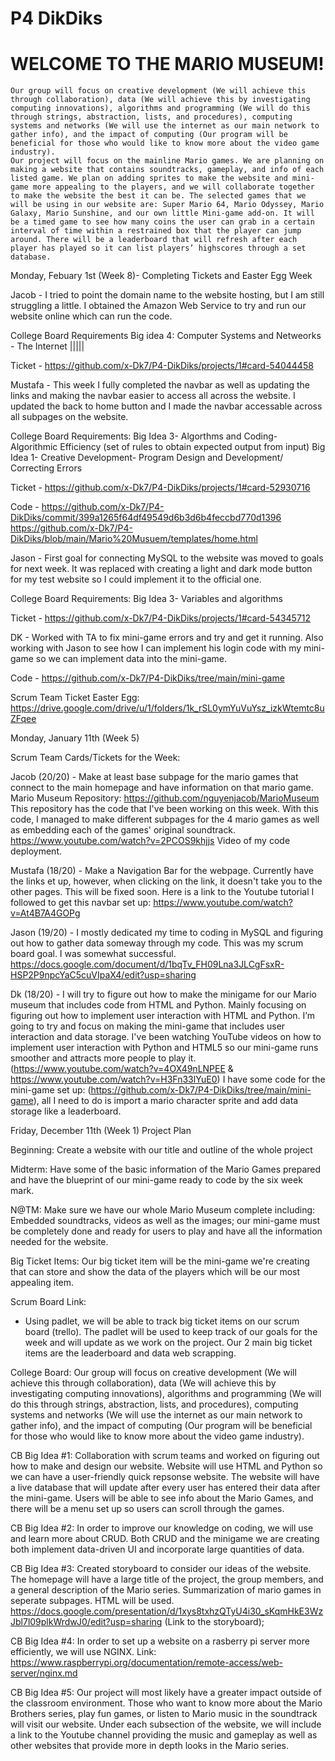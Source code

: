 # P4 DikDiks
   # WELCOME TO THE MARIO MUSEUM!
    Our group will focus on creative development (We will achieve this through collaboration), data (We will achieve this by investigating computing innovations), algorithms and programming (We will do this through strings, abstraction, lists, and procedures), computing systems and networks (We will use the internet as our main network to gather info), and the impact of computing (Our program will be beneficial for those who would like to know more about the video game industry). 
    Our project will focus on the mainline Mario games. We are planning on making a website that contains soundtracks, gameplay, and info of each listed game. We plan on adding sprites to make the website and mini-game more appealing to the players, and we will collaborate together to make the website the best it can be. The selected games that we will be using in our website are: Super Mario 64, Mario Odyssey, Mario Galaxy, Mario Sunshine, and our own little Mini-game add-on. It will be a timed game to see how many coins the user can grab in a certain interval of time within a restrained box that the player can jump around. There will be a leaderboard that will refresh after each player has played so it can list players’ highscores through a set database.

Monday, Febuary 1st (Week 8)- Completing Tickets and Easter Egg Week
   
   Jacob - I tried to point the domain name to the website hosting, but I am still struggling a little. I obtained the Amazon Web Service to try and run our website online which can run the code.

College Board Requirements Big idea 4: Computer Systems and Netweorks - The Internet |||||
   
   Ticket - https://github.com/x-Dk7/P4-DikDiks/projects/1#card-54044458

   Mustafa - This week I fully completed the navbar as well as updating the links and making the navbar easier to access all across the website. I updated the back to home button and I made the navbar accessable across all subpages on the website. 
   
   College Board Requirements: Big Idea 3- Algorthms and Coding- Algorithmic Efficiency (set of rules to obtain expected output from input)
                               Big Idea 1- Creative Development- Program Design and Development/ Correcting Errors
   
   Ticket - https://github.com/x-Dk7/P4-DikDiks/projects/1#card-52930716
  
  Code - https://github.com/x-Dk7/P4-DikDiks/commit/399a1265f64df49549d6b3d6b4feccbd770d1396
          https://github.com/x-Dk7/P4-DikDiks/blob/main/Mario%20Musuem/templates/home.html
  
   Jason - First goal for connecting MySQL to the website was moved to goals for next week. It was replaced with creating a light and dark mode button for my test website so I could implement it to the official one. 
   
   College Board Requirements: Big Idea 3- Variables and algorithms
   
   Ticket - https://github.com/x-Dk7/P4-DikDiks/projects/1#card-54345712
  
   DK - Worked with TA to fix mini-game errors and try and get it running. Also working with Jason to see how I can implement his login code with my mini-game so we can implement data into the mini-game.
   
   Code - https://github.com/x-Dk7/P4-DikDiks/tree/main/mini-game

Scrum Team Ticket Easter Egg:
https://drive.google.com/drive/u/1/folders/1k_rSL0ymYuVuYsz_izkWtemtc8uZFqee

Monday, January 11th (Week 5)

Scrum Team Cards/Tickets for the Week:

   Jacob (20/20) - Make at least base subpage for the mario games that connect to the main homepage and have information on that mario game. Mario Museum Repository: https://github.com/nguyenjacob/MarioMuseum This repository has the code that I've been working on this week. With this code, I managed to make different subpages for the 4 mario games as well as embedding each of the games' original soundtrack. https://www.youtube.com/watch?v=2PCOS9khjjs Video of my code deployment.
   
   Mustafa (18/20) - Make a Navigation Bar for the webpage. Currently have the links et up, however, when clicking on the link, it doesn't take you to the other pages. This will be fixed soon. Here is a link to the Youtube tutorial I followed to get this navbar set up: https://www.youtube.com/watch?v=At4B7A4GOPg
   
   Jason (19/20) - I mostly dedicated my time to coding in MySQL and figuring out how to gather data someway through my code. This was my scrum board goal. I was somewhat successful.  https://docs.google.com/document/d/1bqTv_FH09Lna3JLCgFsxR-HSP2P9npcYaC5cuVIpaX4/edit?usp=sharing
   
   Dk (18/20) - I will try to figure out how to make the minigame for our Mario museum that includes code from HTML and Python. Mainly focusing on figuring out how to implement user interaction with HTML and Python. I’m going to try and focus on making the mini-game that includes user interaction and data storage. I've been watching YouTube videos on how to implement user interaction with Python and HTML5 so our mini-game runs smoother and attracts more people to play it. (https://www.youtube.com/watch?v=4OX49nLNPEE & https://www.youtube.com/watch?v=H3Fn33lYuE0) I have some code for the mini-game set up: (https://github.com/x-Dk7/P4-DikDiks/tree/main/mini-game), all I need to do is import a mario character sprite and add data storage like a leaderboard.

Friday, December 11th (Week 1)
Project Plan
   
   Beginning: Create a website with our title and outline of the whole project
   
   Midterm: Have some of the basic information of the Mario Games prepared and have the blueprint of our mini-game ready to code by the six week mark.
   
   N@TM: Make sure we have our whole Mario Museum complete including: Embedded soundtracks, videos as well as the images; our mini-game must be completely done and ready for users to play and have all the information needed for the website.
   
   Big Ticket Items: Our big ticket item will be the mini-game we're creating that can store and show the data of the players which will be our most appealing item.
   
   Scrum Board Link:
   - Using padlet, we will be able to track big ticket items on our scrum board (trello). The padlet will be used to keep track of our goals for the week and will update as we work on the project. Our 2 main big ticket items are the leaderboard and data web scrapping.
   
   College Board: Our group will focus on creative development (We will achieve this through collaboration), data (We will achieve this by investigating computing innovations), algorithms and programming (We will do this through strings, abstraction, lists, and procedures), computing systems and networks (We will use the internet as our main network to gather info), and the impact of computing (Our program will be beneficial for those who would like to know more about the video game industry).
   
   CB Big Idea #1: Collaboration with scrum teams and worked on figuring out how to make and design our website. Website will use HTML and Python so we can have a user-friendly quick repsonse website. The website will have a live database that will update after every user has entered their data after the mini-game. Users will be able to see info about the Mario Games, and there will be a menu set up so users can scroll through the games.
   
   CB Big Idea #2: In order to improve our knowledge on coding, we will use and learn more about CRUD. Both CRUD and the minigame we are creating both implement data-driven UI and incorporate large quantities of data.
   
   CB Big Idea #3: Created storyboard to consider our ideas of the website. The homepage will have a large title of the project, the group members, and a general description of the Mario series. Summarization of mario games in seperate subpages. HTML will be used. https://docs.google.com/presentation/d/1xys8txhzQTyU4i30_sKqmHkE3WzJbl7l09plkWrdwJ0/edit?usp=sharing (Link to the storyboard);
   
   CB Big Idea #4: In order to set up a website on a rasberry pi server more efficiently, we will use NGINX. Link: https://www.raspberrypi.org/documentation/remote-access/web-server/nginx.md
   
   CB Big Idea #5: Our project will most likely have a greater impact outside of the classroom environment. Those who want to know more about the Mario Brothers series, play fun games, or listen to Mario music in the soundtrack will visit our website. Under each subsection of the website, we will include a link to the Youtube channel providing the music and gameplay as well as other websites that provide more in depth looks in the Mario series.
